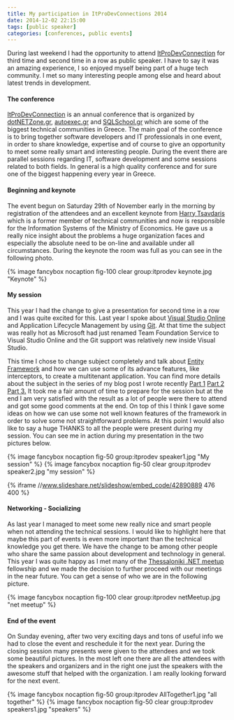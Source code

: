 ```yaml
---
title: My participation in ItProDevConnections 2014
date: 2014-12-02 22:15:00
tags: [public speaker]
categories: [conferences, public events]
---
```



During last weekend I had the opportunity to attend [ItProDevConnection][itprodev] for third time and second time in a row as public speaker. I have to say it was an amazing experience, I so enjoyed myself being part of a huge tech community. I met so many interesting people among else and heard about latest trends in development.
<!-- more --> 
#### The conference

[ItProDevConnection][itprodev] is an annual conference that is organized by [dotNETZone.gr][dotnetzone], [autoexec.gr][autoexec] and [SQLSchool.gr][sqlschool] which are some of the biggest technical communities in Greece. The main goal of the conference is to bring together software developers and IT professionals in one event, in order to share knowledge, expertise and of course to give an opportunity to meet some really smart and interesting people. During the event there are parallel sessions regarding IT, software development and some sessions related to both fields. In general is a high quality conference and for sure one of the biggest happening every year in Greece.

#### Beginning and keynote

The event begun on Saturday 29th of November early in the morning by registration of the attendees and an excellent keynote from [Harry Tsavdaris][tsavdaris] which is a former member of technical communities and now is responsible for the Information Systems of the Ministry of Economics. He gave us a really nice insight about the problems a huge organization faces and especially the absolute need to be on-line and available under all circumstances. During the keynote the room was full as you can see in the following photo.

{% image fancybox nocaption fig-100 clear group:itprodev keynote.jpg "Keynote" %}
 
#### My session

This year I had the change to give a presentation for second time in a row and I was quite excited for this. Last year I spoke about [Visual Studio Online][vsonline] and Application Lifecycle Management by using [Git][git]. At that time the subject was really hot as Microsoft had just renamed Team Foundation Service to Visual Studio Online and the Git support was relatively new inside Visual Studio. 

This time I chose to change subject completely and talk about [Entity Framework][ef] and how we can use some of its advance features, like interceptors, to create a multitenant application. You can find more details about the subject in the series of my blog post I wrote recently <a href="http://xabikos.com/multitenant/application%20design/software%20as%20a%20service/2014/11/17/create-a-multitenant-application-with-entity-framework-code-first---part-1.html">Part 1</a> <a href="http://xabikos.com/multitenant/application%20design/software%20as%20a%20service/2014/11/18/create-a-multitenant-application-with-entity-framework-code-first---part-2.html">Part 2</a> <a href="http://xabikos.com/multitenant/application%20design/software%20as%20a%20service/2014/11/19/create-a-multitenant-application-with-entity-framework-code-first---part-3.html">Part 3.</a> It took me a fair amount of time to prepare for the session but at the end I am very satisfied with the result as a lot of people were there to attend and got some good comments at the end. On top of this I think I gave some ideas on how we can use some not well known features of the framework in order to solve some not straightforward problems. At this point I would also like to say a huge THANKS to all the people were present during my session. You can see me in action during my presentation in the two pictures below.

{% image fancybox nocaption fig-50 group:itprodev speaker1.jpg "My session" %}
{% image fancybox nocaption fig-50 clear group:itprodev speaker2.jpg "my session" %}

{% iframe  //www.slideshare.net/slideshow/embed_code/42890889 476 400 %}

#### Networking - Socializing

As last year I managed to meet some new really nice and smart people when not attending the technical sessions. I would like to highlight here that maybe this part of events is even more important than the technical knowledge you get there. We have the change to be among other people who share the same passion about development and technology in general. This year I was quite happy as I met many of the [Thessaloniki .NET meetup][netmeetup] fellowship and we made the decision to further proceed with our meetings in the near future. You can get a sense of who we are in the following picture.

{% image fancybox nocaption fig-100 clear group:itprodev netMeetup.jpg "net meetup" %}

#### End of the event

On Sunday evening, after two very exciting days and tons of useful info we had to close the event and reschedule it for the next year. During the closing session many presents were given to the attendees and we took some beautiful pictures. In the most left one there are all the attendees with the speakers and organizers and in the right one just the speakers with the awesome stuff that helped with the organization. I am really looking forward for the next event. 

{% image fancybox nocaption fig-50 group:itprodev AllTogether1.jpg "all together" %}
{% image fancybox nocaption fig-50 clear group:itprodev speakers1.jpg "speakers" %}

[itprodev]: http://www.itprodevconnections.gr/
[dotnetzone]: http://www.dotnetzone.gr/
[autoexec]: http://autoexec.gr/
[sqlschool]: http://sqlschool.gr/
[tsavdaris]: https://twitter.com/@htsavdaris
[vsonline]: http://www.visualstudio.com/en-us/products/what-is-visual-studio-online-vs.aspx
[git]: http://git-scm.com/
[ef]: http://msdn.microsoft.com/en-us/data/ef.aspx
[netmeetup]: http://www.meetup.com/Thessaloniki-NET-Meetup/